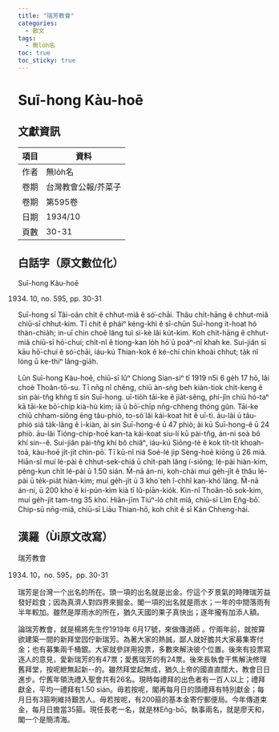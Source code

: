 ```yaml
---
title: "瑞芳教會"
categories:
  - 散文
tags:
  - 無lo̍h名
toc: true
toc_sticky: true
---
```


# Suī-hong Kàu-hoē

## 文獻資訊

| 項目 | 資料 |
|---|---|
| 作者 | 無lo̍h名 |
| 卷期 | 台灣教會公報/芥菜子 |
| 卷期 | 第595卷 |
| 日期 | 1934/10 |
| 頁數 | 30-31 |

## 白話字（原文數位化）

Suī-hong Kàu-hoē

1934. 10, no. 595, pp. 30-31

Suī-hong sī Tâi-oân chi̍t ê chhut-miâ ê só͘-chāi. Thâu chi̍t-hāng ê chhut-miâ chiū-sī chhut-kim. Tī chit ê pháiⁿ kéng-khì ê sî-chūn Suī-hong it-hoat hó thàn-chia̍h; in-uī chin choē lâng tuì sì-kè lâi ku̍t-kim. Koh chi̍t-hāng ê chhut-miâ chiū-sī hō͘-chuí; chi̍t-nî ê tiong-kan lo̍h hō͘ ū poàⁿ-nî khah ke. Sui-jiân sī kāu hō͘-chuí ê só͘-chāi, iáu-kú Thian-kok ê ké-chí chin khoài chhut; ta̍k nî lóng ū ke-thiⁿ lâng-gia̍h.

Lūn Suī-hong Kàu-hoē, chiū-sī Iûⁿ Chiong Sian-siⁿ tī 1919 n5i 6 ge̍h 17 hō, lâi choè Thoân-tō-su. Tī nn̄g nî chêng, chiū àn-sǹg beh kiàn-tiok chi̍t-keng ê sin pài-tn̂g khǹg tī sin Suī-hong. uī-tio̍h tāi-ke ê jia̍t-sêng, phí-jîn chiū hó-taⁿ kā tāi-ke bō͘-chi̍p kià-hù kim; iā ū bō͘-chi̍p nn̄g-chheng thóng gûn. Tāi-ke chiū chham-siông ēng tâu-phiò, to-sò͘ lâi kái-koat hit ê uī-tì. āu-lâi ū tâu-phiò siá ta̍k-lâng ê ì-kiàn, ài sin Suī-hong-ê ū 47 phiò; ài kū Suī-hong-ê ū 24 phiò. āu-lâi Tióng-chip-hoē kan-ta kái-koat siu-lí kū pài-tn̂g, án-ni soà bô khí sin--ê. Sui-jiân pài-tn̂g khí bô chiâⁿ, iáu-kú Siōng-tè ê kok ti̍t-ti̍t khoah-toā, kàu-hoē ji̍t-ji̍t chìn-pō͘. Tī kū-nî niá Soé-lé ji̍p Sèng-hoē kiōng ū 26 miâ. Hiān-sî muí lé-pài ê chhut-sek-chiá ū chi̍t-pah lâng í-siōng; lé-pài hiàn-kim, pêng-kun chi̍t lé-pài ū 1.50 sián. M̄-nā án-ni, koh-chài muí ge̍h-ji̍t ê thâu lé-pài ū te̍k-pia̍t hiàn-kim; muí ge̍h-ji̍t ū 3 kho͘ teh î-chhî kan-khó͘ lâng. M̄-nā án-ni, ū 200 kho͘ ê ki-pún-kim kià tī Iû-piān-kio̍k. Kin-nî Thoân-tō sok-kim, muí ge̍h-ji̍t tam-tng 35 kho͘. Hiān-jīm Tiúⁿ-ló chi̍t miâ, chiū-sī Lîm En̂g-bō͘. Chip-sū nn̄g-miâ, chiū-sī Liāu Thian-hô, koh chi̍t ê sī Kán Chheng-hái.

## 漢羅（Ùi原文改寫）

瑞芳教會

1934. 10，no. 595，pp. 30-31

瑞芳是台灣一个出名的所在。頭一項的出名就是出金。佇這个歹景氣的時陣瑞芳益發好趁食；因為真濟人對四界來掘金。閣一項的出名就是雨水；一年的中間落雨有半年較加。雖然是厚雨水的所在，猶久天國的果子真快出；逐年攏有加添人額。

論瑞芳教會，就是楊將先生佇1919年 6月17號，來做傳道師 。佇兩年前，就按算欲建築一間的新拜堂囥佇新瑞芳。為著大家的熱誠，鄙人就好膽共大家募集寄付金；也有募集兩千桶銀。大家就參詳用投票，多數來解決彼个位置。後來有投票寫逐人的意見，愛新瑞芳的有47票；愛舊瑞芳的有24票。後來長執會干焦解決修理舊拜堂，按呢紲無起新--的。雖然拜堂起無成，猶久上帝的國直直闊大，教會日日進步。佇舊年領洗禮入聖會共有26名。現時每禮拜的出色者有一百人以上；禮拜獻金，平均一禮拜有1.50 sián。毋若按呢，閣再每月日的頭禮拜有特別獻金；每月日有3箍咧維持艱苦人。毋若按呢，有200箍的基本金寄佇郵便局。今年傳道束金，每月日擔當35箍。現任長老一名，就是林En̂g-bō͘。執事兩名，就是廖天和，閣一个是簡清海。
